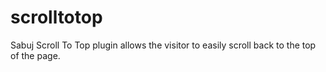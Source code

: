 # scrolltotop
Sabuj Scroll To Top plugin allows the visitor to easily scroll back to the top of the page.
